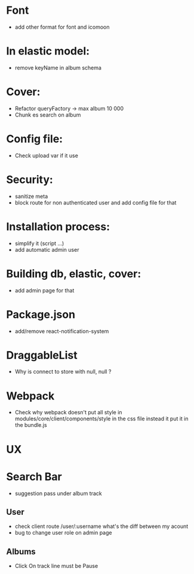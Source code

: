 # Font
* add other format for font and icomoon

# In elastic model:

* remove keyName in album schema

# Cover:

* Refactor queryFactory -> max album 10 000
* Chunk es search on album

# Config file:

* Check upload var if it use

# Security:

* sanitize meta
* block route for non authenticated user and add config file for that

# Installation process:

* simplify it (script ...)
* add automatic admin user

# Building db, elastic, cover:

* add admin page for that

# Package.json

* add/remove react-notification-system

# DraggableList
* Why is connect to store with null, null ?

# Webpack

* Check why webpack doesn't put all style in modules/core/client/components/style in the css file
  instead it put it in the bundle.js
  
# UX

# Search Bar 
* suggestion pass under album track

## User
* check client route /user/:username what's the diff between my acount
* bug to change user role on admin page

## Albums

* Click On track line must be Pause

